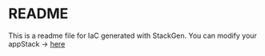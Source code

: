 # README
This is a readme file for IaC generated with StackGen.
You can modify your appStack -> [here](http://main.dev.stackgen.com/appstacks/1e46cb53-8551-48ec-9f23-20c61dc49007)
